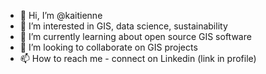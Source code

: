 - 👋 Hi, I’m @kaitienne
- 👀 I’m interested in GIS, data science, sustainability
- 🌱 I’m currently learning about open source GIS software
- 💞️ I’m looking to collaborate on GIS projects
- 📫 How to reach me - connect on Linkedin (link in profile)

<!---
kaitienne/kaitienne is a ✨ special ✨ repository because its `README.md` (this file) appears on your GitHub profile.
You can click the Preview link to take a look at your changes.
--->

